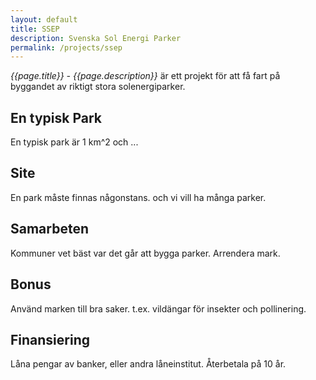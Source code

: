 ```yaml
---
layout: default
title: SSEP
description: Svenska Sol Energi Parker
permalink: /projects/ssep
---
```

_{{page.title}} - {{page.description}}_ är ett projekt för att få fart på byggandet av riktigt stora solenergiparker.

## En typisk Park
En typisk park är 1 km^2 och ...

## Site
En park måste finnas någonstans. och vi vill ha många parker.

## Samarbeten
Kommuner vet bäst var det går att bygga parker. Arrendera mark.

## Bonus
Använd marken till bra saker. t.ex. vildängar för insekter och pollinering.

## Finansiering
Låna pengar av banker, eller andra låneinstitut.
Återbetala på 10 år.
